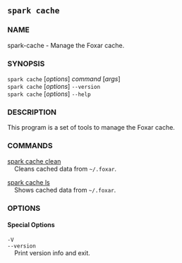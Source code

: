 ## `spark cache`

### NAME

spark-cache - Manage the Foxar cache.

### SYNOPSIS

`spark cache` [*options*] _command_ [*args*]  
`spark cache` [*options*] `--version`  
`spark cache` [*options*] `--help`

### DESCRIPTION

This program is a set of tools to manage the Foxar cache.

### COMMANDS

[spark cache clean](./spark-cache-clean.md)  
&nbsp;&nbsp;&nbsp;&nbsp;Cleans cached data from `~/.foxar`.

[spark cache ls](./spark-cache-ls.md)  
&nbsp;&nbsp;&nbsp;&nbsp;Shows cached data from `~/.foxar`.

### OPTIONS

#### Special Options

`-V`  
`--version`  
&nbsp;&nbsp;&nbsp;&nbsp;Print version info and exit.
